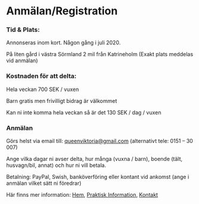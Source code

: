 # Anmälan/Registration

### Tid & Plats:
Annonseras inom kort. Någon gång i juli 2020.

På liten gård i västra Sörmland 2 mil från Katrineholm (Exakt plats meddelas vid anmälan)

### Kostnaden för att delta:
Hela veckan 700 SEK / vuxen

Barn gratis men frivilligt bidrag är välkommet

Kan ni inte komma hela veckan så är det 130 SEK / dag / vuxen



### Anmälan
Görs helst via email till: queenviktoria@gmail.com (alternativt tele: 0151 – 30 007)

Ange vilka dagar ni avser delta, hur många (vuxna / barn), boende (tält, husvagn/bil, annat) och hur ni vill betala.

Betalning: PayPal, Swish, banköverföring eller kontant vid ankomst (ange i anmälan vilket sätt ni föredrar)

Här finns mer information:
[Hem](/README.md),
[Praktisk Information](/practical.md),
[Kontakt](/Kontakt.md)
